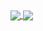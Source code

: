 <a href="https://github.com/anuraghazra/github-readme-stats">
<img align="center" src="https://github-readme-stats.vercel.app/api?username=3k11ooo&theme=dark&count_private=true&show_icons=true/">
</a>
<a href="https://github.com/anuraghazra/github-readme-stats">
<img align="center" src="https://github-readme-stats.vercel.app/api/top-langs?username=3k11ooo&hide=C%23,ShaderLab&layout=compact">
</a>
<!--
**3k11ooo/3k11ooo** is a ✨ _special_ ✨ repository because its `README.md` (this file) appears on your GitHub profile.

Here are some ideas to get you started:

- 🔭 I’m currently working on ...
- 🌱 I’m currently learning ...
- 👯 I’m looking to collaborate on ...
- 🤔 I’m looking for help with ...
- 💬 Ask me about ...
- 📫 How to reach me: ...
- 😄 Pronouns: ...
- ⚡ Fun fact: ...
-->
